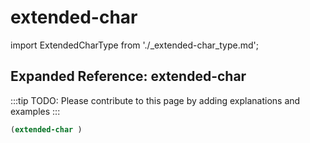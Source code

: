 # extended-char

import ExtendedCharType from './_extended-char_type.md';

<ExtendedCharType />

## Expanded Reference: extended-char

:::tip
TODO: Please contribute to this page by adding explanations and examples
:::

```lisp
(extended-char )
```
